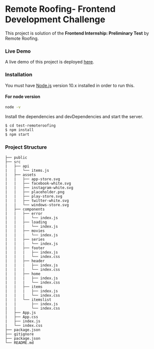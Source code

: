# Remote Roofing- Frontend Development Challenge
This project is solution of the <b>Frontend Internship: Preliminary Test</b> by Remote Roofing.

### Live Demo

A live demo of this project is deployed [here](https://sharp-bhaskara-303ce3.netlify.app/).

### Installation

You must have [Node.js](https://nodejs.org/) version 10.x installed in order to run this.

#### For node version

```sh
node -v
```

Install the dependencies and devDependencies and start the server.

```sh
$ cd test-remoteroofing
$ npm install
$ npm start

```
### Project Structure

```
├── public
├── src
|   ├── api
|   |   └── items.js
|   ├── assets
|   |   ├── app-store.svg
|   |   ├── facebook-white.svg
|   |   ├── instagram-white.svg
|   |   ├── placeholder.png
|   |   ├── play-store.svg
|   |   ├── twitter-white.svg
|   |   └── windows-store.svg
│   ├── components
|   |   ├── error
|   |   |   └── index.js
|   |   ├── loading
|   |   |   └── index.js
|   |   ├── movies
|   |   |   └── index.js
|   |   ├── series
|   |   |   └── index.js
|   |   ├── footer
|   |   |   ├── index.js
|   |   |   └── index.css
|   |   ├── header
|   |   |   ├── index.js
|   |   |   └── index.css
|   |   ├── home
|   |   |   ├── index.js
|   |   |   └── index.css
|   |   ├── items
|   |   |   ├── index.js
|   |   |   └── index.css
|   |   └── itemslist
|   |       ├── index.js
|   |       └── index.css       
│   ├── App.js
|   ├── App.css
|   ├── index.js
|   └── index.css
├── package.json
├── gitignore
├── package.json
└── README.md
```
